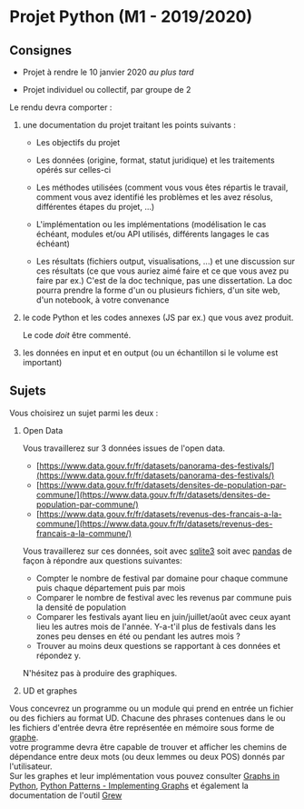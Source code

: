 # Projet Python (M1 - 2019/2020)

## Consignes

* Projet à rendre le 10 janvier 2020 *au plus tard*

* Projet individuel ou collectif, par groupe de 2

Le rendu devra comporter :

1. une documentation du projet traitant les points suivants :

   * Les objectifs du projet

   * Les données (origine, format, statut juridique) et les traitements opérés sur celles-ci

   * Les méthodes utilisées (comment vous vous êtes répartis le travail, comment vous avez identifié les problèmes et les avez résolus, différentes étapes du projet, ...)

   * L'implémentation ou les implémentations (modélisation le cas échéant, modules et/ou API utilisés, différents langages le cas échéant)

   * Les résultats (fichiers output, visualisations, ...) et une discussion sur ces résultats (ce que vous auriez aimé faire et ce que vous avez pu faire par ex.)
   C'est de la doc technique, pas une dissertation. La doc pourra prendre la forme d'un ou plusieurs fichiers, d'un site web, d'un notebook, à votre convenance

2. le code Python et les codes annexes (JS par ex.) que vous avez produit.
  
    Le code *doit* être commenté.

3. les données en input et en output (ou un échantillon si le volume est important)

## Sujets

Vous choisirez un sujet parmi les deux :

1. Open Data

    Vous travaillerez sur 3 données issues de l'open data.

    * [https://www.data.gouv.fr/fr/datasets/panorama-des-festivals/](https://www.data.gouv.fr/fr/datasets/panorama-des-festivals/)
    * [https://www.data.gouv.fr/fr/datasets/densites-de-population-par-commune/](https://www.data.gouv.fr/fr/datasets/densites-de-population-par-commune/)
    * [https://www.data.gouv.fr/fr/datasets/revenus-des-francais-a-la-commune/](https://www.data.gouv.fr/fr/datasets/revenus-des-francais-a-la-commune/)
  
    Vous travaillerez sur ces données, soit avec [sqlite3](https://docs.python.org/3.8/library/sqlite3.html) soit avec [pandas](https://pandas.pydata.org/) de façon à répondre aux questions suivantes:
    - Compter le nombre de festival par domaine pour chaque commune puis chaque département puis par mois
    - Comparer le nombre de festival avec les revenus par commune puis la densité de population
    - Comparer les festivals ayant lieu en juin/juillet/août avec ceux ayant lieu les autres mois de l'année. Y-a-t'il plus de festivals dans les zones peu denses en été ou pendant les autres mois ?
    - Trouver au moins deux questions se rapportant à ces données et répondez y.

    N'hésitez pas à produire des graphiques. 

2. UD et graphes

  Vous concevrez un programme ou un module qui prend en entrée un fichier ou des fichiers au format UD. Chacune des phrases contenues dans le ou les fichiers d'entrée devra être représentée en mémoire sous forme de [graphe](https://fr.wikipedia.org/wiki/Graphe_(type_abstrait)).  
  votre programme devra être capable de trouver et afficher les chemins de dépendance entre deux mots (ou deux lemmes ou deux POS) donnés par l'utilisateur.  
  Sur les graphes et leur implémentation vous pouvez consulter [Graphs in Python](https://www.python-course.eu/graphs_python.php), [Python Patterns - Implementing Graphs](https://www.python.org/doc/essays/graphs/) et également la documentation de l'outil [Grew](http://grew.fr)
